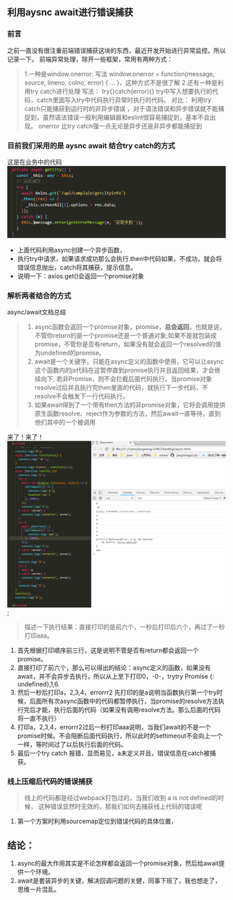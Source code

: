 ## 利用aysnc await进行错误捕获

### 前言
之前一直没有很注重前端错误捕获这块的东西，最近开发开始进行异常监控。所以记录一下。
前端异常处理，除开一些框架，常用有两种方式：
> 1.一种是window.onerror:
> 写法 window.onerror = function(message, source, lineno, colno, error) { ... }，这种方式不是很了解
> 2.还有一种是利用try catch进行处理
> 写法： try{}catch(error){} try中写入想要执行的代码，catch里面写入try中代码执行异常时执行的代码。
对比： 利用try catch只能捕获到运行时的非异步错误 ，对于语法错误和异步错误就不能捕捉到，虽然语法错误一般利用编辑器和eslint很容易捕捉到，基本不会出现。 onerror 比try catch强一点无论是异步还是非异步都能捕捉到

### 目前我们采用的是 aysnc await 结合try catch的方式
这是在业务中的代码
![](./images/trycatch2.png)
* 上面代码利用async创建一个异步函数，
* 执行try中请求，如果请求成功那么会执行.then中代码如果，不成功，就会将错误信息抛出，catch将其捕获，提示信息。
* 说明一下：axios.get()会返回一个promise对象

### 解析两者结合的方式

async/await文档总结
> 1. async函数会返回一个promise对象，promise，**总会返回**，也就是说，不管你return的是一个promise还是一个普通对象,如果不是就包装成promise，不管你是否有return，如果没有就会返回一个resolved的值为undefined的promise。
> 2. await是一个关键字，只能在async定义的函数中使用，它可以让async这个函数内的js代码在这暂停直到promise执行并且返回结果，才会继续向下, 若非Promise，则不会拦截后面代码执行。当promise对象resolve过后并且执行完then里面的代码，就执行下一步代码，不resolve不会触发下一行代码执行。
> 3. 如果await得到了一个带有then方法的非promise对象，它将会调用提供原生函数resolve、reject作为参数的方法，然后await一直等待，直到他们其中的一个被调用

来了！来了！
![](./images/trycatch3.png);
> 描述一下执行结果：直接打印的是前六个，一秒后打印后六个，再过了一秒打印aaa。

1. 首先根据打印顺序前三行，这是说明不管是否有return都会返回一个promise。
2. 直接打印了前六个，那么可以得出的结论：async定义的函数，如果没有await，并不会异步去执行，所以从上至下打印0，-0-，trytry Promise {<resolved>: undefined},1,6.
3. 然后一秒后打印a，2,3,4，errorrr2 先打印的是a说明当函数执行第一个try时候，后面所有次async函数中的代码都暂停执行，当promise的resolve方法执行完后才能，执行后面的代码（如果没有调用resolve方法。那么后面的代码将一直不执行）
4. 打印a，2,3,4，errorrr2过后一秒打印aaa说明，当我们await的不是一个promise时候。不会阻断后面代码执行，所以此时的settimeout不会向上一个一样，等时间过了以后执行后面的代码。
5. 最后一个try catch 报错，显而易见，a未定义并且，错误信息在catch被捕获。

### 线上压缩后代码的错误捕获
> 线上的代码都是经过webpack打包过的，当我们收到 a is not defined的时候， 这种错误显然时无效的，那我们如何去捕获线上代码的错误呢
1. 第一个方案时利用sourcemap定位到错误代码的具体位置， 

## 结论：
1. async的最大作用其实是不论怎样都会返回一个promise对象，然后给await提供一个环境。
2. await是套装异步的关键，解决回调问题的关健，同事下班了，我也想走了，思维一片混乱。